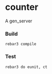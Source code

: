 # counter

A gen_server

### Build

```shell
rebar3 compile
```

### Test

```shell
rebar3 do eunit, ct
```

